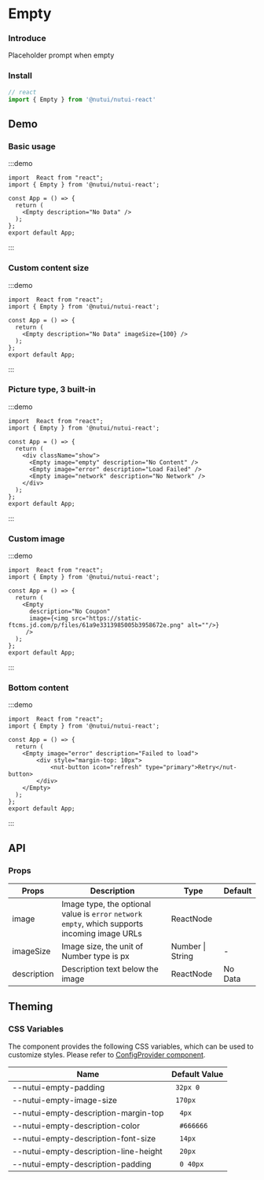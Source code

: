 #  Empty

### Introduce

Placeholder prompt when empty

### Install

```javascript
// react
import { Empty } from '@nutui/nutui-react'

```


## Demo

### Basic usage
:::demo
```tsx
import  React from "react";
import { Empty } from '@nutui/nutui-react';

const App = () => {
  return (
    <Empty description="No Data" />
  );
};
export default App;
```
:::

### Custom content size
:::demo
```tsx
import  React from "react";
import { Empty } from '@nutui/nutui-react';

const App = () => {
  return (
    <Empty description="No Data" imageSize={100} />
  );
};
export default App;
```
:::

### Picture type, 3 built-in
:::demo
```tsx
import  React from "react";
import { Empty } from '@nutui/nutui-react';

const App = () => {
  return (
    <div className="show">
      <Empty image="empty" description="No Content" />
      <Empty image="error" description="Load Failed" />
      <Empty image="network" description="No Network" />
    </div>
  );
};
export default App;
```
:::

### Custom image
:::demo
```tsx
import  React from "react";
import { Empty } from '@nutui/nutui-react';

const App = () => {
  return (
    <Empty
      description="No Coupon" 
      image={<img src="https://static-ftcms.jd.com/p/files/61a9e3313985005b3958672e.png" alt=""/>}
     />
  );
};
export default App;
```
:::


### Bottom content
:::demo
```tsx
import  React from "react";
import { Empty } from '@nutui/nutui-react';

const App = () => {
  return (
    <Empty image="error" description="Failed to load">
        <div style="margin-top: 10px">
            <nut-button icon="refresh" type="primary">Retry</nut-button>
        </div>
    </Empty>
  );
};
export default App;
```
:::
## API

### Props

| Props    | Description                             | Type   | Default           |
|--------------|----------------------------------|--------|------------------|
| image         | Image type, the optional value is `error` `network` `empty`, which supports incoming image URLs             | ReactNode       |
| imageSize        | Image size, the unit of Number type is px                       | Number \| String | -       |
| description         | Description text below the image | ReactNode | No Data                |




## Theming

### CSS Variables

The component provides the following CSS variables, which can be used to customize styles. Please refer to [ConfigProvider component](#/en-US/component/configprovider).

| Name | Default Value |
| --- | --- |
| --nutui-empty-padding | ` 32px 0` |
| --nutui-empty-image-size | ` 170px` |
| --nutui-empty-description-margin-top | `  4px` |
| --nutui-empty-description-color | `  #666666` |
| --nutui-empty-description-font-size | `  14px` |
| --nutui-empty-description-line-height | `  20px` |
| --nutui-empty-description-padding | `  0 40px` |

